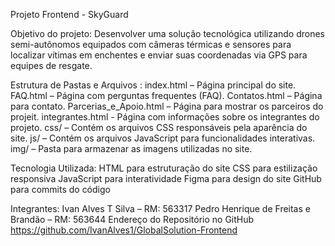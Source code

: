 Projeto Frontend - SkyGuard



Objetivo do projeto:
Desenvolver uma solução tecnológica utilizando drones semi-autônomos equipados com câmeras térmicas e sensores para localizar vítimas em enchentes e enviar suas coordenadas via GPS para equipes de resgate.



Estrutura de Pastas e Arquivos :
index.html – Página principal do site.
FAQ.html – Página com perguntas frequentes (FAQ).
Contatos.html – Página para contato.
Parcerias_e_Apoio.html – Página para mostrar os parceiros do projeit.
integrantes.html - Página com informações sobre os integrantes do projeto.
css/ – Contém os arquivos CSS responsáveis pela aparência do site.
js/ – Contém os arquivos JavaScript para funcionalidades interativas.
img/ – Pasta para armazenar as imagens utilizadas no site.



Tecnologia Utilizada:
HTML para estruturação do site
CSS para estilização responsiva
JavaScript para interatividade
Figma para design do site
GitHub para commits do código



Integrantes:
Ivan Alves T Silva – RM: 563317
Pedro Henrique de Freitas e Brandão – RM: 563644
Endereço do Repositório no GitHub https://github.com/IvanAlves1/GlobalSolution-Frontend